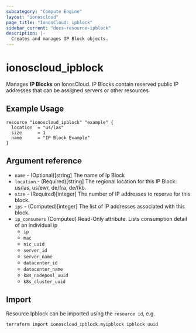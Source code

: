 ```yaml
---
subcategory: "Compute Engine"
layout: "ionoscloud"
page_title: "IonosCloud: ipblock"
sidebar_current: "docs-resource-ipblock"
description: |-
  Creates and manages IP Block objects.
---
```


# ionoscloud_ipblock

Manages **IP Blocks** on IonosCloud. IP Blocks contain reserved public IP addresses that can be assigned servers or other resources.

## Example Usage

```hcl
resource "ionoscloud_ipblock" "example" {
  location  = "us/las"
  size      = 1
  name      = "IP Block Example"
}
```

## Argument reference

* `name` - (Optional)[string] The name of Ip Block
* `location` - (Required)[string] The regional location for this IP Block: us/las, us/ewr, de/fra, de/fkb.
* `size` - (Required)[integer] The number of IP addresses to reserve for this block.
* `ips` - (Computed)[integer] The list of IP addresses associated with this block.
* `ip_consumers` (Computed) Read-Only attribute. Lists consumption detail of an individual ip
  * `ip`
  * `mac`
  * `nic_uuid`
  * `server_id`
  * `server_name`
  * `datacenter_id`
  * `datacenter_name`
  * `k8s_nodepool_uuid`
  * `k8s_cluster_uuid`
  
## Import

Resource Ipblock can be imported using the `resource id`, e.g.

```shell
terraform import ionoscloud_ipblock.myipblock ipblock uuid
```
